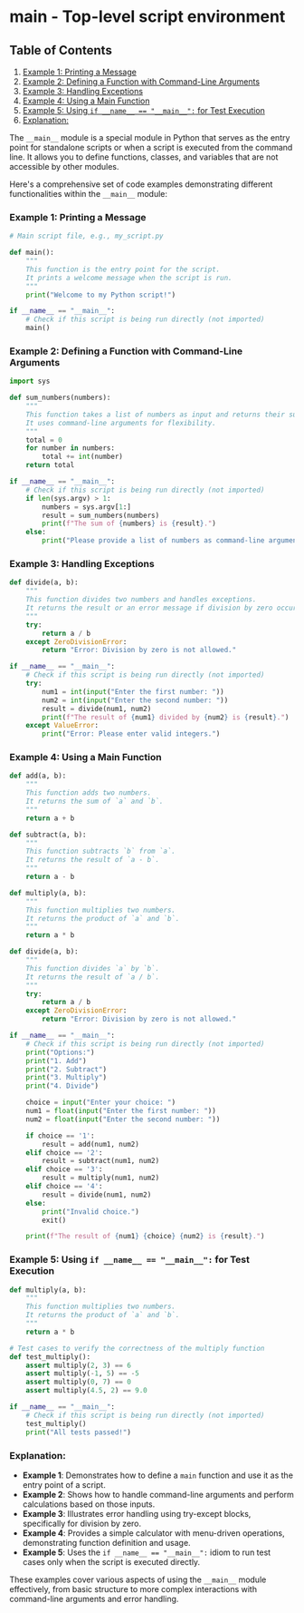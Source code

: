 # __main__ - Top-level script environment
## Table of Contents

1. [Example 1: Printing a Message](#example-1-printing-a-message)
2. [Example 2: Defining a Function with Command-Line Arguments](#example-2-defining-a-function-with-command-line-arguments)
3. [Example 3: Handling Exceptions](#example-3-handling-exceptions)
4. [Example 4: Using a Main Function](#example-4-using-a-main-function)
5. [Example 5: Using `if __name__ == "__main__":` for Test Execution](#example-5-using-if-__name__-__main__-for-test-execution)
6. [Explanation:](#explanation)



The `__main__` module is a special module in Python that serves as the entry point for standalone scripts or when a script is executed from the command line. It allows you to define functions, classes, and variables that are not accessible by other modules.

Here's a comprehensive set of code examples demonstrating different functionalities within the `__main__` module:

### Example 1: Printing a Message

```python
# Main script file, e.g., my_script.py

def main():
    """
    This function is the entry point for the script.
    It prints a welcome message when the script is run.
    """
    print("Welcome to my Python script!")

if __name__ == "__main__":
    # Check if this script is being run directly (not imported)
    main()
```

### Example 2: Defining a Function with Command-Line Arguments

```python
import sys

def sum_numbers(numbers):
    """
    This function takes a list of numbers as input and returns their sum.
    It uses command-line arguments for flexibility.
    """
    total = 0
    for number in numbers:
        total += int(number)
    return total

if __name__ == "__main__":
    # Check if this script is being run directly (not imported)
    if len(sys.argv) > 1:
        numbers = sys.argv[1:]
        result = sum_numbers(numbers)
        print(f"The sum of {numbers} is {result}.")
    else:
        print("Please provide a list of numbers as command-line arguments.")
```

### Example 3: Handling Exceptions

```python
def divide(a, b):
    """
    This function divides two numbers and handles exceptions.
    It returns the result or an error message if division by zero occurs.
    """
    try:
        return a / b
    except ZeroDivisionError:
        return "Error: Division by zero is not allowed."

if __name__ == "__main__":
    # Check if this script is being run directly (not imported)
    try:
        num1 = int(input("Enter the first number: "))
        num2 = int(input("Enter the second number: "))
        result = divide(num1, num2)
        print(f"The result of {num1} divided by {num2} is {result}.")
    except ValueError:
        print("Error: Please enter valid integers.")
```

### Example 4: Using a Main Function

```python
def add(a, b):
    """
    This function adds two numbers.
    It returns the sum of `a` and `b`.
    """
    return a + b

def subtract(a, b):
    """
    This function subtracts `b` from `a`.
    It returns the result of `a - b`.
    """
    return a - b

def multiply(a, b):
    """
    This function multiplies two numbers.
    It returns the product of `a` and `b`.
    """
    return a * b

def divide(a, b):
    """
    This function divides `a` by `b`.
    It returns the result of `a / b`.
    """
    try:
        return a / b
    except ZeroDivisionError:
        return "Error: Division by zero is not allowed."

if __name__ == "__main__":
    # Check if this script is being run directly (not imported)
    print("Options:")
    print("1. Add")
    print("2. Subtract")
    print("3. Multiply")
    print("4. Divide")

    choice = input("Enter your choice: ")
    num1 = float(input("Enter the first number: "))
    num2 = float(input("Enter the second number: "))

    if choice == '1':
        result = add(num1, num2)
    elif choice == '2':
        result = subtract(num1, num2)
    elif choice == '3':
        result = multiply(num1, num2)
    elif choice == '4':
        result = divide(num1, num2)
    else:
        print("Invalid choice.")
        exit()

    print(f"The result of {num1} {choice} {num2} is {result}.")
```

### Example 5: Using `if __name__ == "__main__":` for Test Execution

```python
def multiply(a, b):
    """
    This function multiplies two numbers.
    It returns the product of `a` and `b`.
    """
    return a * b

# Test cases to verify the correctness of the multiply function
def test_multiply():
    assert multiply(2, 3) == 6
    assert multiply(-1, 5) == -5
    assert multiply(0, 7) == 0
    assert multiply(4.5, 2) == 9.0

if __name__ == "__main__":
    # Check if this script is being run directly (not imported)
    test_multiply()
    print("All tests passed!")
```

### Explanation:

- **Example 1**: Demonstrates how to define a `main` function and use it as the entry point of a script.
- **Example 2**: Shows how to handle command-line arguments and perform calculations based on those inputs.
- **Example 3**: Illustrates error handling using try-except blocks, specifically for division by zero.
- **Example 4**: Provides a simple calculator with menu-driven operations, demonstrating function definition and usage.
- **Example 5**: Uses the `if __name__ == "__main__":` idiom to run test cases only when the script is executed directly.

These examples cover various aspects of using the `__main__` module effectively, from basic structure to more complex interactions with command-line arguments and error handling.
